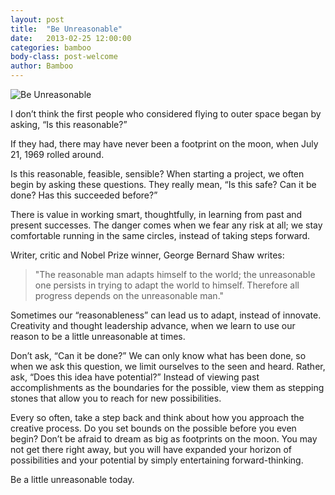 ```yaml
---
layout: post
title:  "Be Unreasonable"
date:   2013-02-25 12:00:00
categories: bamboo
body-class: post-welcome
author: Bamboo
---
```


![Be Unreasonable](/assets/be-unreasonable.jpg)

I don’t think the first people who considered flying to outer space began by asking, “Is this reasonable?”

If they had, there may have never been a footprint on the moon, when July 21, 1969 rolled around.

Is this reasonable, feasible, sensible? When starting a project, we often begin by asking these questions. They really mean, “Is this safe? Can it be done? Has this succeeded before?”

There is value in working smart, thoughtfully, in learning from past and present successes. The danger comes when we fear any risk at all; we stay comfortable running in the same circles, instead of taking steps forward.

Writer, critic and Nobel Prize winner, George Bernard Shaw writes:

> "The reasonable man adapts himself to the world; the unreasonable one persists in trying to adapt the world to himself. Therefore all progress depends on the unreasonable man." 

Sometimes our “reasonableness” can lead us to adapt, instead of innovate. Creativity and thought leadership advance, when we learn to use our reason to be a little unreasonable at times.

Don’t ask, “Can it be done?” We can only know what has been done, so when we ask this question, we limit ourselves to the seen and heard. Rather, ask, “Does this idea have potential?” Instead of viewing past accomplishments as the boundaries for the possible, view them as stepping stones that allow you to reach for new possibilities.

Every so often, take a step back and think about how you approach the creative process. Do you set bounds on the possible before you even begin? Don’t be afraid to dream as big as footprints on the moon. You may not get there right away, but you will have expanded your horizon of possibilities and your potential by simply entertaining forward-thinking.

Be a little unreasonable today.